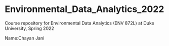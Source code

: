 # Environmental_Data_Analytics_2022

Course repository for Environmental Data Analytics (ENV 872L) at Duke University, Spring 2022

Name:Chayan Jani
